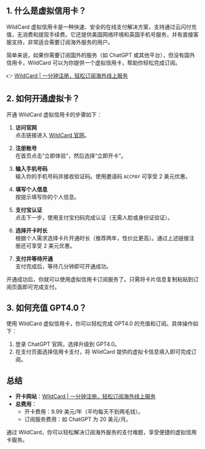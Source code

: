 ## 1. 什么是虚拟信用卡？

WildCard 虚拟信用卡是一种快速、安全的在线支付解决方案，支持通过云闪付充值，无消费和提现手续费。它还提供美国网络环境和英国手机号服务，并有直接客服支持，非常适合需要订阅海外服务的用户。

简单来说，如果你需要订阅国外的服务（如 ChatGPT 或其他平台），但没有国外信用卡，WildCard 可以为你提供一个虚拟信用卡，帮助你轻松完成订阅。

👉 [WildCard | 一分钟注册，轻松订阅海外线上服务](https://bit.ly/bewildcard)

## 2. 如何开通虚拟卡？

开通 WildCard 虚拟信用卡的步骤如下：

1. **访问官网**  
   点击链接进入 [WildCard 官网](https://bit.ly/bewildcard)。

2. **注册账号**  
   在首页点击“立即体验”，然后选择“立即开卡”。

3. **输入手机号码**  
   输入你的手机号码并接收验证码。使用邀请码 `ACCPAY` 可享受 2 美元优惠。

4. **填写个人信息**  
   按提示填写你的个人信息。

5. **支付宝认证**  
   点击下一步，使用支付宝扫码完成认证（无需人脸或身份证验证）。

6. **选择开卡时长**  
   根据个人需求选择卡片开通时长（推荐两年，性价比更高）。通过上述链接注册还可享受 2 美元优惠。

7. **支付并等待开通**  
   支付完成后，等待几分钟即可开通成功。

开通成功后，你就可以使用虚拟信用卡订阅服务了。只需将卡片信息复制粘贴到订阅页面即可完成支付。

## 3. 如何充值 GPT4.0？

使用 WildCard 虚拟信用卡，你可以轻松完成 GPT4.0 的充值和订阅。具体操作如下：

1. 登录 ChatGPT 官网，选择升级到 GPT4.0。
2. 在支付页面选择信用卡支付，将 WildCard 提供的虚拟卡信息填入即可完成订阅。

## 总结

- **开卡网站**：[WildCard | 一分钟注册，轻松订阅海外线上服务](https://bit.ly/bewildcard)  
- **总费用**：  
  - 开卡费用：9.99 美元/年（平均每天不到两毛钱）。  
  - 订阅服务费用：如 ChatGPT 为 20 美元/月。

通过 WildCard，你可以轻松解决订阅海外服务的支付难题，享受便捷的虚拟信用卡服务。